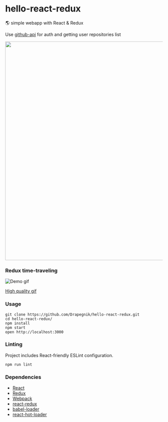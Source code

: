 # hello-react-redux
:earth_americas: simple webapp with React &amp; Redux

Use [github-api](https://developer.github.com/v3/) for auth and getting user repositories list

<img src="http://res.cloudinary.com/dzsjwgjii/image/upload/v1486472848/react-redux.png" width=700px/>

### Redux time-traveling
![Demo gif](http://res.cloudinary.com/dzsjwgjii/image/upload/v1486471790/dev-tools.gif)

[High quality gif](http://res.cloudinary.com/dzsjwgjii/image/upload/v1486471892/gif_dev_tool.gif)

### Usage

```
git clone https://github.com/Drapegnik/hello-react-redux.git
cd hello-react-redux/
npm install
npm start
open http://localhost:3000
```

### Linting
Project includes React-friendly ESLint configuration.

```
npm run lint
```
### Dependencies

* [React](https://facebook.github.io/react/)
* [Redux](http://redux.js.org/)
* [Webpack](https://webpack.github.io/)
* [react-redux](https://github.com/reactjs/react-redux)
* [babel-loader](https://github.com/babel/babel-loader)
* [react-hot-loader](https://github.com/gaearon/react-hot-loader)
